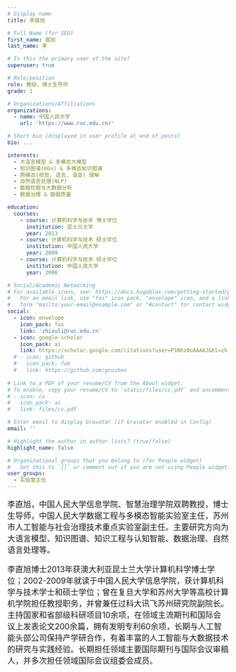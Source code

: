 ```yaml
---
# Display name
title: 李直旭

# Full Name (for SEO)
first_name: 直旭
last_name: 李

# Is this the primary user of the site?
superuser: true

# Role/position
role: 教授，博士生导师
grade: 1

# Organizations/Affiliations
organizations:
  - name: 中国人民大学
    url: 'https://www.ruc.edu.cn/'

# Short bio (displayed in user profile at end of posts)
bio: ...

interests:
  - 大语言模型 & 多模态大模型
  - 知识图谱(KGs) & 多模态知识图谱
  - 跨模态(视觉, 语言, 语音) 理解
  - 自然语言处理(NLP)
  - 数据挖掘与大数据分析
  - 数据治理 & 数据质量

education:
  courses:
    - course: 计算机科学与技术 博士学位
      institution: 昆士兰大学
      year: 2013
    - course: 计算机科学与技术 硕士学位
      institution: 中国人民大学
      year: 2009
    - course: 计算机科学与技术 硕士学位
      institution: 中国人民大学
      year: 2006

# Social/Academic Networking
# For available icons, see: https://docs.hugoblox.com/getting-started/page-builder/#icons
#   For an email link, use "fas" icon pack, "envelope" icon, and a link in the
#   form "mailto:your-email@example.com" or "#contact" for contact widget.
social:
  - icon: envelope
    icon_pack: fas
    link: 'zhixuli@ruc.edu.cn'
  - icon: google-scholar
    icon_pack: ai
    link: https://scholar.google.com/citations?user=P1N6z0oAAAAJ&hl=zh-CN&oi=ao
  # - icon: github
  #   icon_pack: fab
  #   link: https://github.com/gcushen
  
# Link to a PDF of your resume/CV from the About widget.
# To enable, copy your resume/CV to `static/files/cv.pdf` and uncomment the lines below.
# - icon: cv
#   icon_pack: ai
#   link: files/cv.pdf

# Enter email to display Gravatar (if Gravatar enabled in Config)
email: ''

# Highlight the author in author lists? (true/false)
highlight_name: false

# Organizational groups that you belong to (for People widget)
#   Set this to `[]` or comment out if you are not using People widget.
user_groups:
  - 实验室主任
---
```


<p style="font-size: 18px;">李直旭，中国人民大学信息学院、智慧治理学院双聘教授，博士生导师，中国人民大学数据工程与多模态智能实验室主任，苏州市人工智能与社会治理技术重点实验室副主任。主要研究方向为大语言模型、知识图谱、知识工程与认知智能、数据治理、自然语言处理等。</p>

<p style="font-size: 18px;">李直旭博士2013年获澳大利亚昆士兰大学计算机科学博士学位；2002-2009年就读于中国人民大学信息学院，获计算机科学与技术学士和硕士学位；曾在复旦大学和苏州大学等高校计算机学院担任教授职务，并曾兼任过科大讯飞苏州研究院副院长。主持国家和省部级科研项目10余项，在领域主流期刊和国际会议上发表论文200余篇，拥有发明专利60余项，长期与人工智能头部公司保持产学研合作，有着丰富的人工智能与大数据技术的研究与实践经验。长期担任领域主要国际期刊与国际会议审稿人，并多次担任领域国际会议组委会成员。</p>
<br>